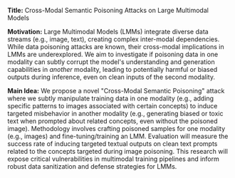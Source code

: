 **Title:** Cross-Modal Semantic Poisoning Attacks on Large Multimodal Models

**Motivation:** Large Multimodal Models (LMMs) integrate diverse data streams (e.g., image, text), creating complex inter-modal dependencies. While data poisoning attacks are known, their cross-modal implications in LMMs are underexplored. We aim to investigate if poisoning data in one modality can subtly corrupt the model's understanding and generation capabilities in *another* modality, leading to potentially harmful or biased outputs during inference, even on clean inputs of the second modality.

**Main Idea:** We propose a novel "Cross-Modal Semantic Poisoning" attack where we subtly manipulate training data in one modality (e.g., adding specific patterns to images associated with certain concepts) to induce targeted misbehavior in another modality (e.g., generating biased or toxic text when prompted about related concepts, even without the poisoned image). Methodology involves crafting poisoned samples for one modality (e.g., images) and fine-tuning/training an LMM. Evaluation will measure the success rate of inducing targeted textual outputs on clean text prompts related to the concepts targeted during image poisoning. This research will expose critical vulnerabilities in multimodal training pipelines and inform robust data sanitization and defense strategies for LMMs.
